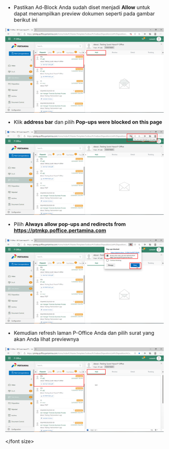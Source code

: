 <font size="3">

-	Pastikan Ad-Block Anda sudah diset menjadi **Allow** untuk dapat menampilkan preview dokumen seperti pada gambar berikut ini

![gambar](FAQ/FQ16.png)

-	Klik **address bar** dan pilih **Pop-ups were blocked on this page**

![gambar](FAQ/FQ17.png)

-	Pilih **Always allow pop-ups and redirects from https://ptmkp.poffice.pertamina.com**

![gambar](FAQ/FQ18.png)

-	Kemudian refresh laman P-Office Anda dan pilih surat yang akan Anda lihat previewnya

![gambar](FAQ/FQ19.png)

</font size>